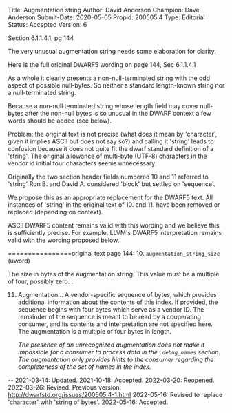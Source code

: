 Title:       Augmentation string
Author:      David Anderson
Champion:    Dave Anderson
Submit-Date: 2020-05-05
Propid:      200505.4
Type:        Editorial
Status:      Accepted
Version:     6

Section 6.1.1.4.1, pg 144

The very unusual augmentation string needs some
elaboration for clarity.

Here is the full original DWARF5 wording on page 144, Sec 6.1.1.4.1

As a whole it clearly presents a non-null-terminated
string with the odd aspect of possible null-bytes.
So neither a standard length-known string nor a null-terminated
string.

Because a non-null terminated string whose length field
may cover null-bytes after the non-null bytes is so unusual in
the DWARF context a few words should be added (see below).

Problem: the original text is not precise (what does it mean 
by 'character', given it implies ASCII but does not say so?)
and calling it 'string' leads to confusion because it does not
quite fit the dwarf standard definition of a 'string'.  The 
original allowance of multi-byte (UTF-8) characters in the 
vendor id initial four characters seems unnecessary.

Originally the two section header fields numbered 10 and 11 
referred to 'string' Ron B. and David A. considered 'block'
but settled on 'sequence'.

We propose this as an appropriate replacement for the DWARF5
text.  All instances of 'string' in the original text of 10.
and 11. have been removed or replaced (depending on context).

ASCII DWARF5 content remains valid with this wording and we 
believe this is sufficiently precise. For example, LLVM's
DWARF5 interpretation remains valid with the wording proposed below. 

================original text 
page 144:
10. `augmentation_string_size` (uword)

The size in bytes of the augmentation string. This value must be
a multiple of four, possibly zero.
. 

11. Augmentation...
      A vendor-specific sequence of bytes, which
      provides additional information about the
      contents of this index. If provided, the sequence
      begins with four bytes which serve
      as a vendor ID.  The remainder of the sequence is
      meant to be read by a cooperating consumer,
      and its contents and interpretation are not
      specified here.  The augmentation is a multiple
      of four bytes in length.

      *The presence of an unrecognized augmentation
      does not make it impossible for a consumer to
      process data in the `.debug_names` section. The
      augmentation only provides hints to the
      consumer regarding the completeness of the
      set of names in the index.*

--
2021-03-14:  Updated.
2021-10-18:  Accepted.
2022-03-20:  Reopened.
2022-03-26:  Revised.
             Previous version: http://dwarfstd.org/issues/200505.4-1.html
2022-05-16:  Revised to replace 'character' with 'string of bytes'.
2022-05-16:  Accepted.
